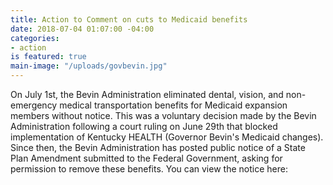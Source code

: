 ```yaml
---
title: Action to Comment on cuts to Medicaid benefits
date: 2018-07-04 01:07:00 -04:00
categories:
- action
is featured: true
main-image: "/uploads/govbevin.jpg"
---
```


On July 1st, the Bevin Administration eliminated dental, vision, and non-emergency medical transportation benefits for Medicaid expansion members without notice. This was a voluntary decision made by the Bevin Administration following a court ruling on June 29th that blocked implementation of Kentucky HEALTH (Governor Bevin's Medicaid changes). 
Since then, the Bevin Administration has posted public notice of a State Plan Amendment submitted to the Federal Government, asking for permission to remove these benefits. You can view the notice here:  

<a class="embedly-card" href="https://bit.ly/2KHVuFC /">

